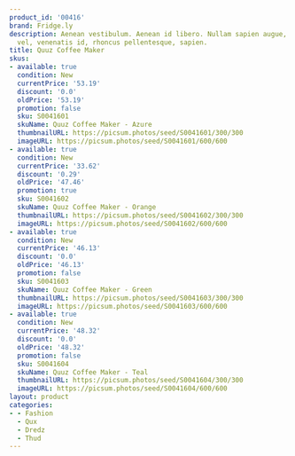 ```yaml
---
product_id: '00416'
brand: Fridge.ly
description: Aenean vestibulum. Aenean id libero. Nullam sapien augue, condimentum
  vel, venenatis id, rhoncus pellentesque, sapien.
title: Quuz Coffee Maker
skus:
- available: true
  condition: New
  currentPrice: '53.19'
  discount: '0.0'
  oldPrice: '53.19'
  promotion: false
  sku: S0041601
  skuName: Quuz Coffee Maker - Azure
  thumbnailURL: https://picsum.photos/seed/S0041601/300/300
  imageURL: https://picsum.photos/seed/S0041601/600/600
- available: true
  condition: New
  currentPrice: '33.62'
  discount: '0.29'
  oldPrice: '47.46'
  promotion: true
  sku: S0041602
  skuName: Quuz Coffee Maker - Orange
  thumbnailURL: https://picsum.photos/seed/S0041602/300/300
  imageURL: https://picsum.photos/seed/S0041602/600/600
- available: true
  condition: New
  currentPrice: '46.13'
  discount: '0.0'
  oldPrice: '46.13'
  promotion: false
  sku: S0041603
  skuName: Quuz Coffee Maker - Green
  thumbnailURL: https://picsum.photos/seed/S0041603/300/300
  imageURL: https://picsum.photos/seed/S0041603/600/600
- available: true
  condition: New
  currentPrice: '48.32'
  discount: '0.0'
  oldPrice: '48.32'
  promotion: false
  sku: S0041604
  skuName: Quuz Coffee Maker - Teal
  thumbnailURL: https://picsum.photos/seed/S0041604/300/300
  imageURL: https://picsum.photos/seed/S0041604/600/600
layout: product
categories:
- - Fashion
  - Qux
  - Dredz
  - Thud
---
```

